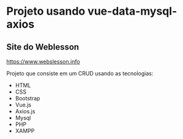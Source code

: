 # Projeto usando vue-data-mysql-axios

## Site do Weblesson

https://www.webslesson.info

Projeto que consiste em um CRUD usando as tecnologias:
* HTML
* CSS
* Bootstrap
* Vue.js
* Axios.js
* Mysql
* PHP
* XAMPP
